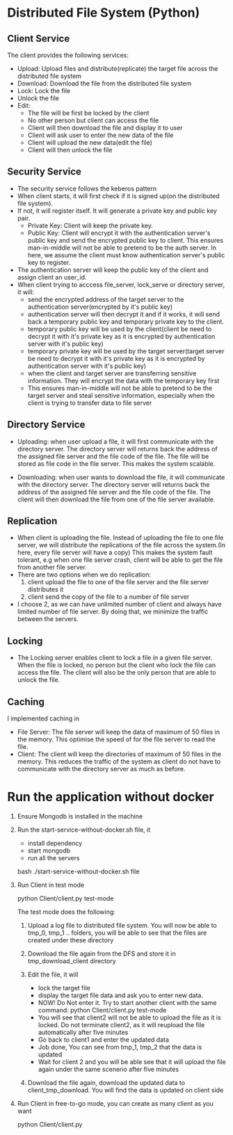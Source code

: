 # Distributed File System (Python)

## Client Service

The client provides the following services:

  - Upload: Upload files and distribute(replicate) the target file across the distributed file system
  - Download: Download the file from the distributed file system
  - Lock: Lock the file
  - Unlock the file
  - Edit: 
    - The file will be first be locked by the client
    - No other person but client can access the file
    - Client will then download the file and display it to user
    - Client will ask user to enter the new data of the file
    - Client will upload the new data(edit the file)
    - Client will then unlock the file
          
 ## Security Service
 
 - The security service follows the keberos pattern
 - When client starts, it will first check if it is signed up(on the distributed file system).
 - If not, it will register itself. It will generate a private key and public key pair. 
     - Private Key: Client will keep the private key. 
     - Public Key: Client will encrypt it with the authentication server's public key and send the encrypted public key to client. This ensures man-in-middle will not be able to pretend to be the auth server.
     In here, we assume the client must know authentication server's public key to register.
 - The authentication server will keep the public key of the client and assign client an user_id.
 - When client trying to acccess file_server, lock_serve or directory server, it will:
    - send the encrypted address of the target server to the authentication server(encrypted by it's public key)
    - authentication server will then decrypt it and if it works, it will send back a temporary public key and temporary private key to the client.
    - temporary public key will be used by the client(client be need to decrypt it with it's private key as it is encrypted by authentication server with it's public key)
    - temporary private key will be used by the target server(target server be need to decrypt it with it's private key as it is encrypted by authentication server with it's public key)
    - when the client and target server are transferring sensitive information. They will encrypt the data with the temporary key first
    - This ensures man-in-middle will not be able to pretend to be the target server and steal sensitive information, especially when the client is trying to  transfer data to file server

## Directory Service
  - Uploading: when user upload a file, it will first communicate with the directory server. The directory server will returns back the address of the assigned file server and the file code of the file. 
  The file will be stored as file code in the file server. This makes the system scalable.
  
  - Downloading: when user wants to download the file, it will communicate with the directory server. The directory server will returns back the address of the assigned file server and the file code of the file.
  The client will then download the file from one of the file server available.
  
## Replication
  - When client is uploading the file. Instead of uploading the file to one file server, we will distribute the replications of the file across the system.(In here, every file server will have a copy)
  This makes the system fault tolerant, e.g when one file server crash, client will be able to get the file from another file server.
  - There are two options when we do replication:
    1. client upload the file to one of the file server and the file server distributes it
    2. client send the copy of the file to a number of file server
  - I choose 2, as we can have unlimited number of client and always have limited number of file server. By doing that, we minimize the traffic between the servers.

## Locking
- The Locking server enables client to lock a file in a given file server. When the file is locked, no person but the client who lock the file can access the file. The client will also be the only person that are able to unlock the file.

## Caching
I implemented caching in
  - File Server: The file server will keep the data of maximum of 50 files in the memory. This optimise the speed of for the file server to read the file.
  - Client: The client will keep the directories of maximum of 50 files in the memory. This reduces the traffic of the system as client do not have to communicate with the directory server as much as before.
  
  
# Run the application without docker

1. Ensure Mongodb is installed in the machine
2. Run the start-service-without-docker.sh file, it
    
    - install dependency
    - start mongodb
    - run all the servers
    
    bash ./start-service-without-docker.sh file
    
    
3. Run Client in test mode
    
    python Client/client.py test-mode
   
   The test mode does the following:
   
    1. Upload a log file to distributed file system. You will now be able to tmp_0, tmp_1 .. folders, you will be able to see that the files are created under these directory
    
    2. Download the file again from the DFS and store it in tmp_download_client directory
    3. Edit the file, it will
        - lock the target file
        - display the target file data and ask you to enter new data.
        - NOW! Do Not enter it. Try to start another client with the same command: python Client/client.py test-mode
        - You will see that client2 will not be able to upload the file as it is locked. Do not terminate client2, as it will reupload the file automatically after five minutes
        - Go back to client1 and enter the updated data
        - Job done, You can see from tmp_1, tmp_2 that the data is updated
        - Wait for client 2 and you will be able see that it will upload the file again under the same scenerio after five minutes
    4. Download the file again, download the updated data to client_tmp_download. You will find the data is updated on client side
    
 4. Run Client in free-to-go mode, you can create as many client as you want
    
      python Client/client.py 
    
     
    
    

  
  
